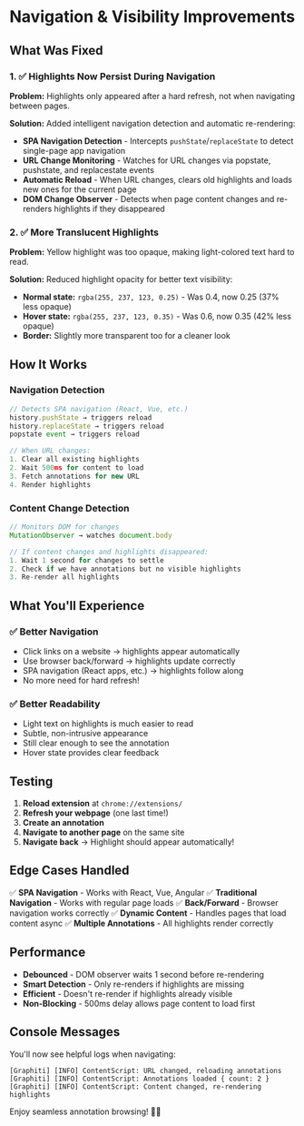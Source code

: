 # Navigation & Visibility Improvements

## What Was Fixed

### 1. ✅ Highlights Now Persist During Navigation

**Problem:** Highlights only appeared after a hard refresh, not when navigating between pages.

**Solution:** Added intelligent navigation detection and automatic re-rendering:

- **SPA Navigation Detection** - Intercepts `pushState`/`replaceState` to detect single-page app navigation
- **URL Change Monitoring** - Watches for URL changes via popstate, pushstate, and replacestate events  
- **Automatic Reload** - When URL changes, clears old highlights and loads new ones for the current page
- **DOM Change Observer** - Detects when page content changes and re-renders highlights if they disappeared

### 2. ✅ More Translucent Highlights

**Problem:** Yellow highlight was too opaque, making light-colored text hard to read.

**Solution:** Reduced highlight opacity for better text visibility:

- **Normal state:** `rgba(255, 237, 123, 0.25)` - Was 0.4, now 0.25 (37% less opaque)
- **Hover state:** `rgba(255, 237, 123, 0.35)` - Was 0.6, now 0.35 (42% less opaque)
- **Border:** Slightly more transparent too for a cleaner look

## How It Works

### Navigation Detection

```javascript
// Detects SPA navigation (React, Vue, etc.)
history.pushState → triggers reload
history.replaceState → triggers reload
popstate event → triggers reload

// When URL changes:
1. Clear all existing highlights
2. Wait 500ms for content to load
3. Fetch annotations for new URL
4. Render highlights
```

### Content Change Detection

```javascript
// Monitors DOM for changes
MutationObserver → watches document.body

// If content changes and highlights disappeared:
1. Wait 1 second for changes to settle
2. Check if we have annotations but no visible highlights
3. Re-render all highlights
```

## What You'll Experience

### ✅ Better Navigation
- Click links on a website → highlights appear automatically
- Use browser back/forward → highlights update correctly
- SPA navigation (React apps, etc.) → highlights follow along
- No more need for hard refresh!

### ✅ Better Readability
- Light text on highlights is much easier to read
- Subtle, non-intrusive appearance
- Still clear enough to see the annotation
- Hover state provides clear feedback

## Testing

1. **Reload extension** at `chrome://extensions/`
2. **Refresh your webpage** (one last time!)
3. **Create an annotation**
4. **Navigate to another page** on the same site
5. **Navigate back** → Highlight should appear automatically!

## Edge Cases Handled

✅ **SPA Navigation** - Works with React, Vue, Angular
✅ **Traditional Navigation** - Works with regular page loads
✅ **Back/Forward** - Browser navigation works correctly
✅ **Dynamic Content** - Handles pages that load content async
✅ **Multiple Annotations** - All highlights render correctly

## Performance

- **Debounced** - DOM observer waits 1 second before re-rendering
- **Smart Detection** - Only re-renders if highlights are missing
- **Efficient** - Doesn't re-render if highlights already visible
- **Non-Blocking** - 500ms delay allows page content to load first

## Console Messages

You'll now see helpful logs when navigating:

```
[Graphiti] [INFO] ContentScript: URL changed, reloading annotations
[Graphiti] [INFO] ContentScript: Annotations loaded { count: 2 }
[Graphiti] [INFO] ContentScript: Content changed, re-rendering highlights
```

Enjoy seamless annotation browsing! 🎨✨

